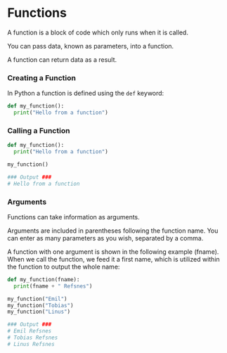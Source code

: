# Functions

A function is a block of code which only runs when it is called.

You can pass data, known as parameters, into a function.

A function can return data as a result.

### Creating a Function

In Python a function is defined using the `def` keyword:

```python
def my_function():
  print("Hello from a function")
```

### Calling a Function

```python
def my_function():
  print("Hello from a function")

my_function()

### Output ###
# Hello from a function
```

### Arguments

Functions can take information as arguments.

Arguments are included in parentheses following the function name. You can enter as many parameters as you wish, separated by a comma.

A function with one argument is shown in the following example (fname). When we call the function, we feed it a first name, which is utilized within the function to output the whole name:

```python
def my_function(fname):
  print(fname + " Refsnes")

my_function("Emil")
my_function("Tobias")
my_function("Linus")

### Output ###
# Emil Refsnes
# Tobias Refsnes
# Linus Refsnes
```

